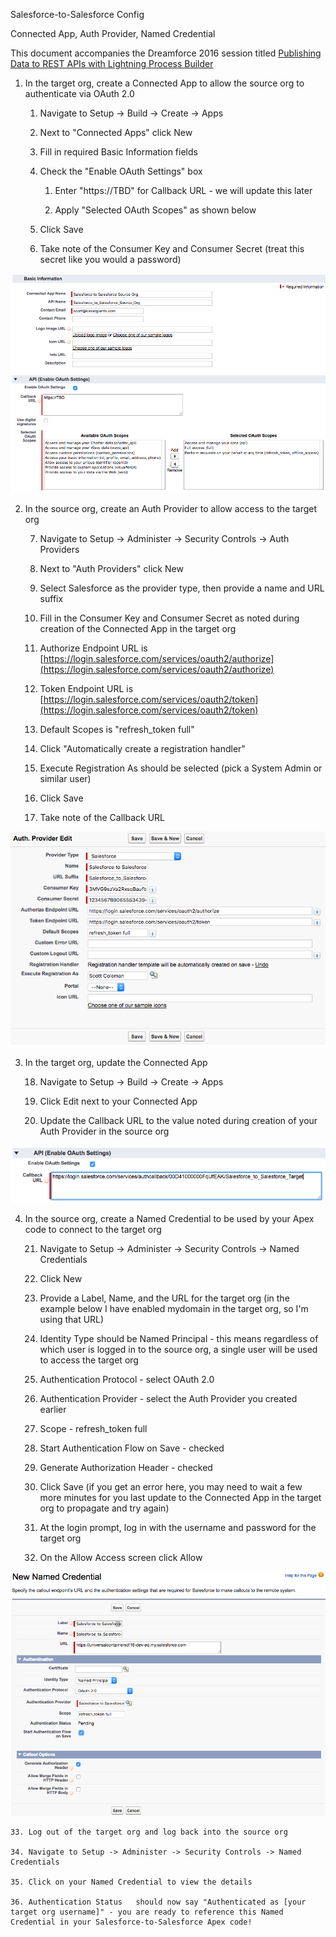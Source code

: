 Salesforce-to-Salesforce Config

Connected App, Auth Provider, Named Credential

This document accompanies the Dreamforce 2016 session titled [Publishing Data to REST APIs with Lightning Process Builder](https://success.salesforce.com/Sessions?eventId=a1Q3000000qQOd9#/session/a2q3A000000LBSAQA4)

1. In the target org, create a Connected App to allow the source org to authenticate via OAuth 2.0

    1. Navigate to Setup -> Build -> Create -> Apps

    2. Next to "Connected Apps" click New

    3. Fill in required Basic Information fields

    4. Check the "Enable OAuth Settings" box

        1. Enter "https://TBD" for Callback URL - we will update this later

        2. Apply "Selected OAuth Scopes" as shown below

    5. Click Save

    6. Take note of the Consumer Key and Consumer Secret (treat this secret like you would a password)

![image alt text](image_0.png)

2. In the source org, create an Auth Provider to allow access to the target org

    7. Navigate to Setup -> Administer -> Security Controls -> Auth Providers

    8. Next to "Auth Providers" click New

    9. Select Salesforce as the provider type, then provide a name and URL suffix

    10. Fill in the Consumer Key and Consumer Secret as noted during creation of the Connected App in the target org

    11. Authorize Endpoint URL is [https://login.salesforce.com/services/oauth2/authorize](https://login.salesforce.com/services/oauth2/authorize)

    12. Token Endpoint URL is [https://login.salesforce.com/services/oauth2/token](https://login.salesforce.com/services/oauth2/token)

    13. Default Scopes is "refresh_token full"

    14. Click "Automatically create a registration handler"

    15. Execute Registration As should be selected (pick a System Admin or similar user)

    16. Click Save

    17. Take note of the Callback URL

![image alt text](image_1.png)

3. In the target org, update the Connected App

    18. Navigate to Setup -> Build -> Create -> Apps

    19. Click Edit next to your Connected App

    20. Update the Callback URL to the value noted during creation of your Auth Provider in the source org

![image alt text](image_2.png)

4. In the source org, create a Named Credential to be used by your Apex code to connect to the target org

    21. Navigate to Setup -> Administer -> Security Controls -> Named Credentials

    22. Click New

    23. Provide a Label, Name, and the URL for the target org (in the example below I have enabled mydomain in the target org, so I'm using that URL)

    24. Identity Type should be Named Principal - this means regardless of which user is logged in to the source org, a single user will be used to access the target org

    25. Authentication Protocol - select OAuth 2.0

    26. Authentication Provider - select the Auth Provider you created earlier

    27. Scope - refresh_token full

    28. Start Authentication Flow on Save - checked

    29. Generate Authorization Header - checked

    30. Click Save (if you get an error here, you may need to wait a few more minutes for you last update to the Connected App in the target org to propagate and try again)

    31. At the login prompt, log in with the username and password for the target org

    32. On the Allow Access screen click Allow

![image alt text](image_3.png)

    33. Log out of the target org and log back into the source org

    34. Navigate to Setup -> Administer -> Security Controls -> Named Credentials

    35. Click on your Named Credential to view the details

    36. Authentication Status	should now say "Authenticated as [your target org username]" - you are ready to reference this Named Credential in your Salesforce-to-Salesforce Apex code!

